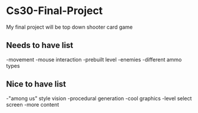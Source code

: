 # Cs30-Final-Project

My final project will be top down shooter card game 


## Needs to have list
-movement
-mouse interaction
-prebuilt level
-enemies
-different ammo types



## Nice to have list
-"among us" style vision
-procedural generation
-cool graphics
-level select screen
-more content
